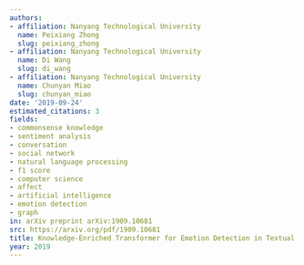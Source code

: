 ```yaml
---
authors:
- affiliation: Nanyang Technological University
  name: Peixiang Zhong
  slug: peixiang_zhong
- affiliation: Nanyang Technological University
  name: Di Wang
  slug: di_wang
- affiliation: Nanyang Technological University
  name: Chunyan Miao
  slug: chunyan_miao
date: '2019-09-24'
estimated_citations: 3
fields:
- commonsense knowledge
- sentiment analysis
- conversation
- social network
- natural language processing
- f1 score
- computer science
- affect
- artificial intelligence
- emotion detection
- graph
in: arXiv preprint arXiv:1909.10681
src: https://arxiv.org/pdf/1909.10681
title: Knowledge-Enriched Transformer for Emotion Detection in Textual Conversations
year: 2019
---
```

